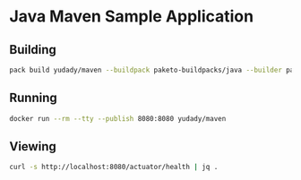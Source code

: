 # Java Maven Sample Application

## Building

```bash
pack build yudady/maven --buildpack paketo-buildpacks/java --builder paketobuildpacks/builder:tiny 
```

## Running

```bash
docker run --rm --tty --publish 8080:8080 yudady/maven
```

## Viewing

```bash
curl -s http://localhost:8080/actuator/health | jq .
```
